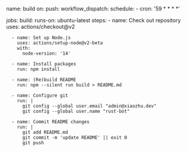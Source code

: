 name: build
on:
  push:
  workflow_dispatch:
  schedule:
    - cron:  '59 * * * *'

jobs:
  build:
    runs-on: ubuntu-latest
    steps:
      - name: Check out repository
        uses: actions/checkout@v2

      - name: Set up Node.js
        uses: actions/setup-node@v2-beta
        with: 
          node-version: '14'

      - name: Install packages
        run: npm install

      - name: (Re)build README
        run: npm --silent run build > README.md

      - name: Configure git
        run: |
          git config --global user.email "admin@xiaozhu.dev"
          git config --global user.name "rust-bot"

      - name: Commit README changes
        run: |
          git add README.md
          git commit -m 'update README' || exit 0
          git push
